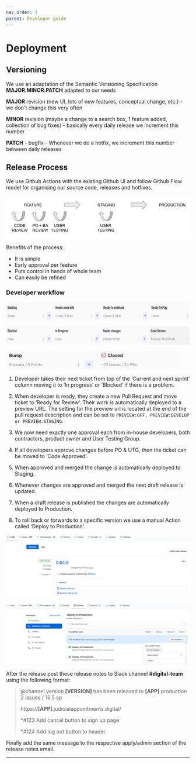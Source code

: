 ```yaml
---
nav_order: 3
parent: Developer guide
---
```


# Deployment

## Versioning
We use an adaptation of the Semantic Versioning Specification **MAJOR.MINOR.PATCH** adapted to our needs


**MAJOR** revision (new UI, lots of new features, conceptual change, etc.) - we don't change this very often

**MINOR** revision (maybe a change to a search box, 1 feature added, collection of bug fixes) - basically every daily release we increment this number

**PATCH** - bugfix - Whenever we do a hotfix, we increment this number between daily releases


## Release Process

We use Github Actions with the existing Github UI and follow Github Flow model for organising our source code, releases and hotfixes.

![1](./images/release.png)

Benefits of the process:

* It is simple
* Early approval per feature
* Puts control in hands of whole team
* Can easily be refined

### Developer workflow

<a target="_blank" rel="noopener noreferrer" href="/jac-uk/documentation/blob/master/docs/developer-guide/images/release7.png"><img src="./images/release7.png" alt="2" height="50px"></a>

<a target="_blank" rel="noopener noreferrer" href="/jac-uk/documentation/blob/master/docs/developer-guide/images/release8.png"><img src="./images/release8.png" alt="3" height="50px"></a>

<a target="_blank" rel="noopener noreferrer" href="/jac-uk/documentation/blob/master/docs/developer-guide/images/release9.png"><img src="./images/release9.png" alt="4" height="50px"></a>

1. Developer takes their next ticket from top of the ‘Current and next sprint’ column moving it to ‘In progress’ or ‘Blocked’ if there is a problem.

2. When developer is ready, they create a new Pull Request and move ticket to ‘Ready for Review’. Their work is automatically deployed to a preview URL. The setting for the preview url is located at the end of the pull request description and can be set to `PREVIEW:OFF, PREVIEW:DEVELOP or PREVIEW:STAGING`.

3. We now need exactly one approval each from in-house developers, both contractors, product owner and User Testing Group.

4. If all developers approve changes before PO & UTG, then the ticket can be moved to ‘Code Approved’.

5. When approved and merged the change is automatically deployed to Staging.

6. Whenever changes are approved and merged the next draft release is updated.

7. When a draft release is published the changes are automatically deployed to Production.

8. To roll back or forwards to a specific version we use a manual Action called ‘Deploy to Production’.

![5](./images/release5.png)

![6](./images/release6.png)

After the release post these release notes to Slack channel **#digital-team** using the following format:

> @channel version **[VERSION]** has been released to **[APP]** production
> 2 issues / 16.5 sp
>
> https://**[APP]**.judicialappointments.digital/
>
> *#123 Add cancel button to sign up page
>
> *#124 Add log out button to header

Finally add the same message to the respective apply/admin section of the release notes email.

---
